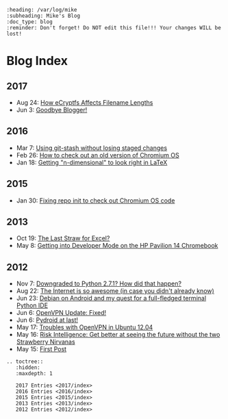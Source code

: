 ```{eval-rst}
:heading: /var/log/mike
:subheading: Mike's Blog
:doc_type: blog
:reminder: Don't forget! Do NOT edit this file!!! Your changes WILL be lost!
```
# Blog Index

<h2 class="Jinja reStructuredText filesystems Sphinx website eCryptfs entry HTTPS padding mikemabey-com encryption Caddy git forensics Markdown blog Blogger digital_forensics gist file_names 2017 RST">2017</h2>

<ul class="Jinja reStructuredText filesystems Sphinx website eCryptfs entry HTTPS padding mikemabey-com encryption Caddy git forensics Markdown blog Blogger digital_forensics gist file_names 2017 RST">
<li class="entry hidden_entry eCryptfs encryption padding filesystems file_names forensics digital_forensics 2017"> Aug 24: <a href="/2017/08/ecryptfs_filenames.md/ecryptfs_filenames.html">How eCryptfs Affects Filename Lengths</a></li>
<li class="entry hidden_entry blog Blogger Markdown Sphinx git website mikemabey-com Jinja reStructuredText RST Caddy HTTPS gist 2017"> Jun 3: <a href="/2017/06/goodbye_blogger.md/goodbye_blogger.html">Goodbye Blogger!</a></li>
</ul>

<h2 class="git Chrome_OS Chromebook git-stash Chromium_OS LaTeX dashes entry n-dimensional Chromium 2016 git_index writing">2016</h2>

<ul class="git Chrome_OS Chromebook git-stash Chromium_OS LaTeX dashes entry n-dimensional Chromium 2016 git_index writing">
<li class="entry hidden_entry git git_index git-stash 2016"> Mar 7: <a href="/2016/03/using_git_stash_staged_changes.md/using_git_stash_staged_changes.html">Using git-stash without losing staged changes</a></li>
<li class="entry hidden_entry Chrome_OS Chromebook Chromium Chromium_OS git 2016"> Feb 26: <a href="/2016/02/check_out_old_chromium.md/check_out_old_chromium.html">How to check out an old version of Chromium OS</a></li>
<li class="entry hidden_entry dashes LaTeX n-dimensional writing 2016"> Jan 18: <a href="/2016/01/n_dimensional_latex.md/n_dimensional_latex.html">Getting "n-dimensional" to look right in LaTeX</a></li>
</ul>

<h2 class="entry 2015 Chromium Chrome_OS Chromium_OS Ubuntu Linux_Mint">2015</h2>

<ul class="entry 2015 Chromium Chrome_OS Chromium_OS Ubuntu Linux_Mint">
<li class="entry hidden_entry Chrome_OS Chromium Chromium_OS Linux_Mint Ubuntu 2015"> Jan 30: <a href="/2015/01/fixing_repo_init_chromium_os.md/fixing_repo_init_chromium_os.html">Fixing repo init to check out Chromium OS code</a></li>
</ul>

<h2 class="Excel Windows WP_switch entry Google_Drive AVERAGEIF Windoze Chrome_OS repair_manual 2013 Office Crouton HP_Pavilion_Chromebook FILTER Chromium developer_mode Chromebook Google_Spreadsheets">2013</h2>

<ul class="Excel Windows WP_switch entry Google_Drive AVERAGEIF Windoze Chrome_OS repair_manual 2013 Office Crouton HP_Pavilion_Chromebook FILTER Chromium developer_mode Chromebook Google_Spreadsheets">
<li class="entry hidden_entry AVERAGEIF Excel FILTER Google_Drive Google_Spreadsheets Office Windows Windoze 2013"> Oct 19: <a href="/2013/10/last_straw_for_excel.md/last_straw_for_excel.html">The Last Straw for Excel?</a></li>
<li class="entry hidden_entry Chrome_OS Chromebook Chromium Crouton developer_mode HP_Pavilion_Chromebook repair_manual WP_switch 2013"> May 8: <a href="/2013/05/getting_into_developer_mode.md/getting_into_developer_mode.html">Getting into Developer Mode on the HP Pavilion 14 Chromebook</a></li>
</ul>

<h2 class=" networking Py2Exe Precise_Pangolin Linux Debian planning_methods entry rooting_9-4-2-21 Wireshark Python_on_Android Linux_on_Android rooting_TF201 PEP_8 Ubuntu_12-04 Transformer_Prime vim_add-ons OpenVPN root Windows Ubuntu Python StackOverflow VPN executable_files_path rooting_9-4-2-28 2012 Linux_administration Terminal_Emulator Root_Keeper Android Ice_Cream_Sandwich Wall_Street_Journal risk_intelligence vim Box_sync Box">2012</h2>

<ul class=" networking Py2Exe Precise_Pangolin Linux Debian planning_methods entry rooting_9-4-2-21 Wireshark Python_on_Android Linux_on_Android rooting_TF201 PEP_8 Ubuntu_12-04 Transformer_Prime vim_add-ons OpenVPN root Windows Ubuntu Python StackOverflow VPN executable_files_path rooting_9-4-2-28 2012 Linux_administration Terminal_Emulator Root_Keeper Android Ice_Cream_Sandwich Wall_Street_Journal risk_intelligence vim Box_sync Box">
<li class="entry hidden_entry Box Box_sync executable_files_path PEP_8 Py2Exe Python StackOverflow Windows 2012"> Nov 7: <a href="/2012/11/downgraded_to_python_2.7.1.md/downgraded_to_python_2.7.1.html">Downgraded to Python 2.7.1? How did that happen?</a></li>
<li class="entry hidden_entry  2012"> Aug 22: <a href="/2012/08/the_internet_is_so_awesome.md/the_internet_is_so_awesome.html">The Internet is so awesome (in case you didn't already know)</a></li>
<li class="entry hidden_entry Android Debian Linux Linux_on_Android Python Python_on_Android root Root_Keeper rooting_9-4-2-21 rooting_9-4-2-28 rooting_TF201 Terminal_Emulator Transformer_Prime vim vim_add-ons 2012"> Jun 23: <a href="/2012/06/debian_on_android.md/debian_on_android.html">Debian on Android and my quest for a full-fledged terminal Python IDE</a></li>
<li class="entry hidden_entry Linux Linux_administration networking OpenVPN Precise_Pangolin Ubuntu Ubuntu_12-04 VPN 2012"> Jun 6: <a href="/2012/06/openvpn-update-fixed.md/openvpn-update-fixed.html">OpenVPN Update: Fixed!</a></li>
<li class="entry hidden_entry Android Ice_Cream_Sandwich Linux Python Python_on_Android Terminal_Emulator Transformer_Prime 2012"> Jun 6: <a href="/2012/06/pydroid_at_last.md/pydroid_at_last.html">Pydroid at last!</a></li>
<li class="entry hidden_entry Linux Linux_administration networking OpenVPN Precise_Pangolin Ubuntu Ubuntu_12-04 VPN Wireshark 2012"> May 17: <a href="/2012/05/troubles_with_openvpn.md/troubles_with_openvpn.html">Troubles with OpenVPN in Ubuntu 12.04</a></li>
<li class="entry hidden_entry planning_methods risk_intelligence Wall_Street_Journal 2012"> May 16: <a href="/2012/05/risk_intelligence.md/risk_intelligence.html">Risk Intelligence: Get better at seeing the future without the two Strawberry Nirvanas</a></li>
<li class="entry hidden_entry  2012"> May 15: <a href="/2012/05/first_post.md/first_post.html">First Post</a></li>
</ul>

```{eval-rst}
.. toctree::
   :hidden:
   :maxdepth: 1

   2017 Entries <2017/index>
   2016 Entries <2016/index>
   2015 Entries <2015/index>
   2013 Entries <2013/index>
   2012 Entries <2012/index>
```
